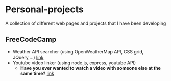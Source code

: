 # Personal-projects
A collection of different web pages and projects that I have been developing


FreeCodeCamp
---

- Weather API searcher (using OpenWeatherMap API, CSS grid, JQuery,...) [link](../../tree/master/FreeCodeCamp/WeatherAPI)
- Youtube video linker (using node.js, express, youtube API) 
  - **Have you ever wanted to watch a video with someone else at the same time?** [link](../../tree/master/Linked-Youtube-Player)
